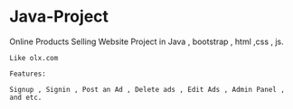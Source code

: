 # Java-Project

Online Products Selling Website Project in Java , bootstrap , html ,css , js.
	
	Like olx.com 

	Features:

	Signup , Signin , Post an Ad , Delete ads , Edit Ads , Admin Panel , and etc. 